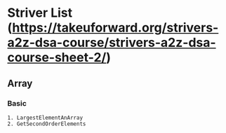 # Striver List (https://takeuforward.org/strivers-a2z-dsa-course/strivers-a2z-dsa-course-sheet-2/)
## Array
### Basic
    1. LargestElementAnArray
    2. GetSecondOrderElements
    
        